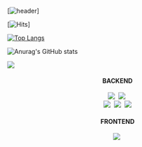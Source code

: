  [![header](https://capsule-render.vercel.app/api?type=rounded&color=fff1b9&height=200&section=header&text=ahndb%20&fontSize=60&fontColor=5e5e5f)]

[![Hits](https://hits.seeyoufarm.com/api/count/incr/badge.svg?url=https%3A%2F%2Fgithub.com%2Fahndb%2Fhit-counter&count_bg=%23CAB120&title_bg=%23EDDBAC&icon=&icon_color=%23E7E7E7&title=hits&edge_flat=false)]

[![Top Langs](https://github-readme-stats.vercel.app/api/top-langs/?username=ahndb&layout=compact)](https://github.com/ahndb/github-readme-stats)

![Anurag's GitHub stats](https://github-readme-stats.vercel.app/api?username=ahndb&theme=graywhite_icons=true)

<a href="https://www.instagram.com/ahnd.b"><img src="https://img.shields.io/badge/Instagram-E4405F?style=flat-square&logo=Instagram&logoColor=white"/></a>


<h4 align="center"> BACKEND </h4>
 
<p align="center">
  <img src="https://img.shields.io/badge/Java-e75253?style=flat-square&logo=Java&logoColor=white"/></a>&nbsp 
  <img src="https://img.shields.io/badge/typescript-1572b6?style=flat-square&logo=typescript&logoColor=white"/></a>&nbsp
<!--   <img src="https://img.shields.io/badge/C++-00599C?style=flat-square&logo=C%2B%2B&logoColor=white"/></a>&nbsp  -->
<!--   <img src="https://img.shields.io/badge/aws-333664?style=flat-square&logo=amazon-aws&logoColor=white"/></a>&nbsp  -->
<!--   <img src="https://img.shields.io/badge/NGINX-009639?style=flat-square&logo=NGINX&logoColor=white"/></a>&nbsp; -->
  <br>
  <img src="https://img.shields.io/badge/Spring-6D8B33F?style=flat-square&logo=Spring&logoColor=white"/>&nbsp 
  <img src="https://img.shields.io/badge/Node.js-339933?style=flat-square&logo=Node.js&logoColor=white"/>&nbsp
<!--   <img src="https://img.shields.io/badge/Next.js-000000?style=flat-square&logo=Next.js&logoColor=white"/>&nbsp -->
  <img src="https://img.shields.io/badge/MySQL-4479A1?style=flat-square&logo=MySQL&logoColor=white"/>
<!--   <img src="https://img.shields.io/badge/MongoDB-3fa037?style=flat-square&logo=MongoDB&logoColor=white"/> -->
  <br>
</p>

<h4 align="center"> FRONTEND </h4>
<p align="center">
  <img src="https://img.shields.io/badge/React-61DBFB?style=flat-square&logo=React&logoColor=white"/></a>&nbsp 
<!--   <img src="https://img.shields.io/badge/Gatsby-663399?style=flat-square&logo=Gatsby&logoColor=white"/></a>&nbsp  -->
<!--   <img src="https://img.shields.io/badge/GraphQL-E10098?style=flat-square&logo=GraphQL&logoColor=white"/></a>&nbsp -->
<!--   <img src="https://img.shields.io/badge/sass-cd6799?style=flat-square&logo=sass&logoColor=white"/></a>&nbsp  -->
<!--   <img src="https://img.shields.io/badge/Styled-DB7093?style=flat-square&logo=styled-components&logoColor=white"/></a>&nbsp  -->
</p>
<br/>
<br/>

<br/><br/>
